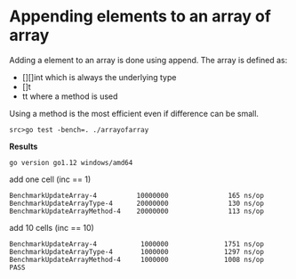 # Appending elements to an array of array

Adding a element to an array is done using append.
The array is defined as:
- [][]int which is always the underlying type
- []t
- tt where a method is used

Using a method is the most efficient even if difference can be small.

`src>go test -bench=. ./arrayofarray`

**Results**

```
go version go1.12 windows/amd64
```
add one cell (inc == 1)
```
BenchmarkUpdateArray-4          10000000               165 ns/op
BenchmarkUpdateArrayType-4      20000000               130 ns/op
BenchmarkUpdateArrayMethod-4    20000000               113 ns/op
```

add 10 cells (inc == 10)
```
BenchmarkUpdateArray-4           1000000              1751 ns/op
BenchmarkUpdateArrayType-4       1000000              1297 ns/op
BenchmarkUpdateArrayMethod-4     1000000              1008 ns/op
PASS
```
 
 
